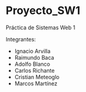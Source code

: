 # Proyecto_SW1
Práctica de Sistemas Web 1

Integrantes:
- Ignacio Arvilla
- Raimundo Baca
- Adolfo Blanco
- Carlos Richante
- Cristian Meteoglo
- Marcos Martínez